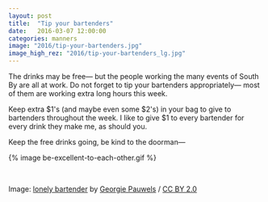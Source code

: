 ```yaml
---
layout: post
title:  "Tip your bartenders"
date:   2016-03-07 12:00:00
categories: manners
image: "2016/tip-your-bartenders.jpg"
image_high_rez: "2016/tip-your-bartenders_lg.jpg"
---
```


The drinks may be free— but the people working the many events of South By are all at work. Do not forget to tip your bartenders appropriately— most of them are working extra long hours this week.

Keep extra $1's (and maybe even some $2's) in your bag to give to bartenders throughout the week. I like to give $1 to every bartender for every drink they make me, as should you.

Keep the free drinks going, be kind to the doorman—

{% image be-excellent-to-each-other.gif %}

<br>

Image: <a href="https://www.flickr.com/photos/frosch50/15554792651/" target="\_blank">lonely bartender</a> by <a href="https://www.flickr.com/photos/frosch50/" target="\_blank">Georgie Pauwels</a> / <a href="https://creativecommons.org/licenses/by/2.0/" target="\_blank">CC BY 2.0</a>
